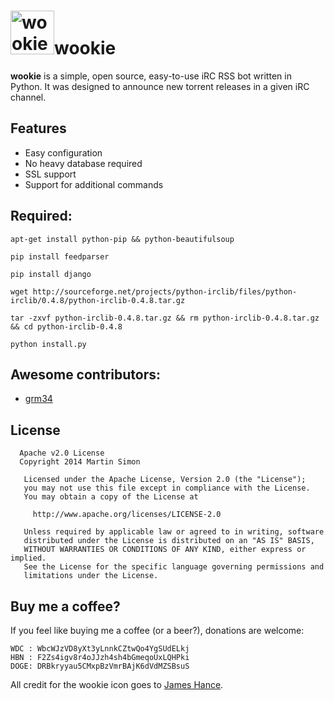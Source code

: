 <h1><img src="https://raw.github.com/c0ding/wookie/master/doc/wookie.png" height=70 alt="wookie" title="wookie">wookie</h1>

**wookie** is a simple, open source, easy-to-use iRC RSS bot written in Python.
It was designed to announce new torrent releases in a given iRC channel.

## Features

* Easy configuration
* No heavy database required
* SSL support
* Support for additional commands

## Required:

`apt-get install python-pip && python-beautifulsoup`

`pip install feedparser`

`pip install django`

`wget http://sourceforge.net/projects/python-irclib/files/python-irclib/0.4.8/python-irclib-0.4.8.tar.gz`

`tar -zxvf python-irclib-0.4.8.tar.gz && rm python-irclib-0.4.8.tar.gz && cd python-irclib-0.4.8`

`python install.py`

## Awesome contributors:

* [grm34](https://github.com/grm34)

## License

```
  Apache v2.0 License
  Copyright 2014 Martin Simon

   Licensed under the Apache License, Version 2.0 (the "License");
   you may not use this file except in compliance with the License.
   You may obtain a copy of the License at

     http://www.apache.org/licenses/LICENSE-2.0

   Unless required by applicable law or agreed to in writing, software
   distributed under the License is distributed on an "AS IS" BASIS,
   WITHOUT WARRANTIES OR CONDITIONS OF ANY KIND, either express or implied.
   See the License for the specific language governing permissions and
   limitations under the License.

```

## Buy me a coffee?

If you feel like buying me a coffee (or a beer?), donations are welcome:

```
WDC : WbcWJzVD8yXt3yLnnkCZtwQo4YgSUdELkj
HBN : F2Zs4igv8r4oJJzh4sh4bGmeqoUxLQHPki
DOGE: DRBkryyau5CMxpBzVmrBAjK6dVdMZSBsuS
```

All credit for the wookie icon goes to <a href="http://www.jameshance.com/">James Hance</a>.
